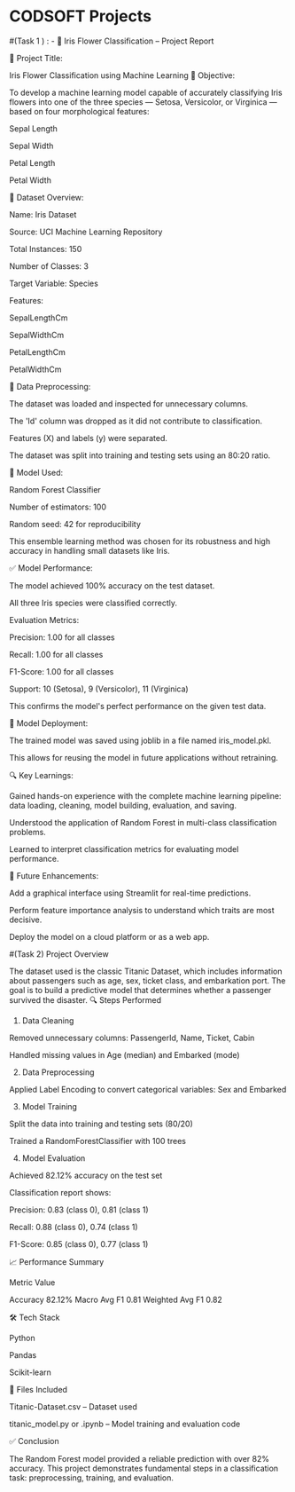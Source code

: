 # CODSOFT Projects
#(Task 1 ) : -
🌸 Iris Flower Classification – Project Report

📌 Project Title:

Iris Flower Classification using Machine Learning
🧠 Objective:

To develop a machine learning model capable of accurately classifying Iris flowers into one of the three species — Setosa, Versicolor, or Virginica — based on four morphological features:

Sepal Length

Sepal Width

Petal Length

Petal Width


📂 Dataset Overview:

Name: Iris Dataset

Source: UCI Machine Learning Repository

Total Instances: 150

Number of Classes: 3

Target Variable: Species

Features:

SepalLengthCm

SepalWidthCm

PetalLengthCm

PetalWidthCm

🧹 Data Preprocessing:

The dataset was loaded and inspected for unnecessary columns.

The 'Id' column was dropped as it did not contribute to classification.

Features (X) and labels (y) were separated.

The dataset was split into training and testing sets using an 80:20 ratio.

🧠 Model Used:

Random Forest Classifier

Number of estimators: 100

Random seed: 42 for reproducibility


This ensemble learning method was chosen for its robustness and high accuracy in handling small datasets like Iris.

✅ Model Performance:

The model achieved 100% accuracy on the test dataset.

All three Iris species were classified correctly.

Evaluation Metrics:

Precision: 1.00 for all classes

Recall: 1.00 for all classes

F1-Score: 1.00 for all classes

Support: 10 (Setosa), 9 (Versicolor), 11 (Virginica)



This confirms the model's perfect performance on the given test data.

💾 Model Deployment:

The trained model was saved using joblib in a file named iris_model.pkl.

This allows for reusing the model in future applications without retraining.

🔍 Key Learnings:

Gained hands-on experience with the complete machine learning pipeline: data loading, cleaning, model building, evaluation, and saving.

Understood the application of Random Forest in multi-class classification problems.

Learned to interpret classification metrics for evaluating model performance.

🚀 Future Enhancements:

Add a graphical interface using Streamlit for real-time predictions.

Perform feature importance analysis to understand which traits are most decisive.

Deploy the model on a cloud platform or as a web app.

#(Task 2)
Project Overview

The dataset used is the classic Titanic Dataset, which includes information about passengers such as age, sex, ticket class, and embarkation port. The goal is to build a predictive model that determines whether a passenger survived the disaster.
🔍 Steps Performed

1. Data Cleaning

Removed unnecessary columns: PassengerId, Name, Ticket, Cabin

Handled missing values in Age (median) and Embarked (mode)



2. Data Preprocessing

Applied Label Encoding to convert categorical variables: Sex and Embarked



3. Model Training

Split the data into training and testing sets (80/20)

Trained a RandomForestClassifier with 100 trees



4. Model Evaluation

Achieved 82.12% accuracy on the test set

Classification report shows:

Precision: 0.83 (class 0), 0.81 (class 1)

Recall: 0.88 (class 0), 0.74 (class 1)

F1-Score: 0.85 (class 0), 0.77 (class 1)


📈 Performance Summary

Metric	Value

Accuracy	82.12%
Macro Avg F1	0.81
Weighted Avg F1	0.82


🛠 Tech Stack

Python

Pandas

Scikit-learn

📁 Files Included

Titanic-Dataset.csv – Dataset used

titanic_model.py or .ipynb – Model training and evaluation code


✅ Conclusion

The Random Forest model provided a reliable prediction with over 82% accuracy. This project demonstrates fundamental steps in a classification task: preprocessing, training, and evaluation.


